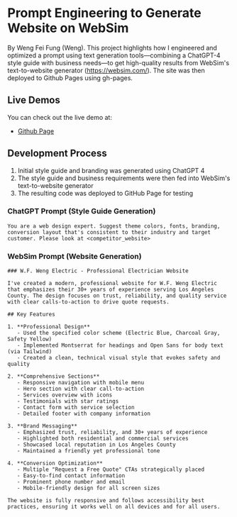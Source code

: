 # Prompt Engineering to Generate Website on WebSim

By Weng Fei Fung (Weng). This project highlights how I engineered and optimized a prompt using text generation tools—combining a ChatGPT-4 style guide with business needs—to get high-quality results from WebSim's text-to-website generator (https://websim.com/). The site was then deployed to Github Pages using gh-pages.

## Live Demos

You can check out the live demo at:
- [Github Page](https://Siphon880gh.github.io/ai-generated-website-websim/)

## Development Process

1. Initial style guide and branding was generated using ChatGPT 4
2. The style guide and business requirements were then fed into WebSim's text-to-website generator
3. The resulting code was deployed to GitHub Page for testing

### ChatGPT Prompt (Style Guide Generation)
```
You are a web design expert. Suggest theme colors, fonts, branding, conversion layout that's consistent to their industry and target customer. Please look at <competitor_website>
```

### WebSim Prompt (Website Generation)
```
### W.F. Weng Electric - Professional Electrician Website

I've created a modern, professional website for W.F. Weng Electric that emphasizes their 30+ years of experience serving Los Angeles County. The design focuses on trust, reliability, and quality service with clear calls-to-action to drive quote requests.

## Key Features

1. **Professional Design**
   - Used the specified color scheme (Electric Blue, Charcoal Gray, Safety Yellow)
   - Implemented Montserrat for headings and Open Sans for body text (via Tailwind)
   - Created a clean, technical visual style that evokes safety and quality

2. **Comprehensive Sections**
   - Responsive navigation with mobile menu
   - Hero section with clear call-to-action
   - Services overview with icons
   - Testimonials with star ratings
   - Contact form with service selection
   - Detailed footer with company information

3. **Brand Messaging**
   - Emphasized trust, reliability, and 30+ years of experience
   - Highlighted both residential and commercial services
   - Showcased local reputation in Los Angeles County
   - Maintained a friendly yet professional tone

4. **Conversion Optimization**
   - Multiple "Request a Free Quote" CTAs strategically placed
   - Easy-to-find contact information
   - Prominent phone number and email
   - Mobile-friendly design for all screen sizes

The website is fully responsive and follows accessibility best practices, ensuring it works well on all devices and for all users.
```